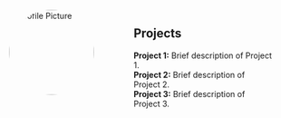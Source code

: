 <div style="display: flex; max-width: 800px; margin: 0 auto; padding: 20px;">
  <!-- Left Column for Profile Picture and Info -->
  <div style="flex: 0 0 200px; text-align: left;">
    <img src="https://github.com/rodrigonicolau/rodrigonicolau.github.io/blob/main/profile.jpg?raw=true" alt="Profile Picture" width="150" style="border-radius: 50%; margin-bottom: 20px;">
  </div>

  <!-- Right Column for Projects -->
  <div style="flex: 1; padding-left: 20px;">
    <h2>Projects</h2>
    <ul style="list-style: none; padding: 0;">
      <li><strong>Project 1:</strong> Brief description of Project 1.</li>
      <li><strong>Project 2:</strong> Brief description of Project 2.</li>
      <li><strong>Project 3:</strong> Brief description of Project 3.</li>
    </ul>
  </div>
</div>

